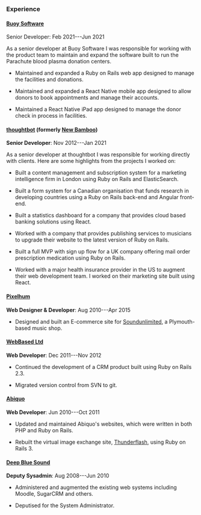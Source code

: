### Experience

#### [Buoy Software](https://www.buoysoftware.com)

Senior Developer: Feb 2021---Jun 2021

As a senior developer at Buoy Software I was responsible for working with the
product team to maintain and expand the software built to run the Parachute
blood plasma donation centers.

* Maintained and expanded a Ruby on Rails web app designed to manage the
  facilities and donations.

* Maintained and expanded a React Native mobile app designed to allow donors to
  book appointments and manage their accounts.

* Maintained a React Native iPad app designed to manage the donor check in
  process in facilities.

#### [thoughtbot](https://thoughtbot.com) (formerly [New Bamboo](http://www.new-bamboo.co.uk))

**Senior Developer**: Nov 2012---Jan 2021

As a senior developer at thoughtbot I was responsible for working directly with
clients. Here are some highlights from the projects I worked on:

* Built a content management and subscription system for a marketing
  intelligence firm in London using Ruby on Rails and ElasticSearch.

* Built a form system for a Canadian organisation that funds research in
  developing countries using a Ruby on Rails back-end and Angular front-end.

* Built a statistics dashboard for a company that provides cloud based banking
  solutions using React.

* Worked with a company that provides publishing services to musicians to
  upgrade their website to the latest version of Ruby on Rails.

* Built a full MVP with sign up flow for a UK company offering mail order
  prescription medication using Ruby on Rails.

* Worked with a major health insurance provider in the US to augment their web
  development team. I worked on their marketing site built using React.

#### [Pixelhum](http://pixelhum.com)

**Web Designer & Developer**: Aug 2010---Apr 2015

* Designed and built an E-commerce site for
  [Soundunlimited](https://web.archive.org/web/20130310015425/http://www.soundunlimited.co.uk/),
  a Plymouth-based music shop.

#### [WebBased Ltd](http://www.webbased.co.uk/webbased)

**Web Developer**: Dec 2011---Nov 2012

* Continued the development of a CRM product built using Ruby on Rails 2.3.

* Migrated version control from SVN to git.

#### [Abiquo](http://web.archive.org/web/20111005142120/http://www.abiquo.com/)

**Web Developer**: Jun 2010---Oct 2011

* Updated and maintained Abiquo's websites, which were written in both PHP and
  Ruby on Rails.

* Rebuilt the virtual image exchange site,
  [Thunderflash](http://web.archive.org/web/20110829022630/http://thunderflash.com/),
  using Ruby on Rails 3.

#### [Deep Blue Sound](http://dbsmusic.co.uk)

**Deputy Sysadmin**: Aug 2008---Jun 2010

* Administered and augmented the existing web systems including Moodle, SugarCRM
  and others.

* Deputised for the System Administrator.

